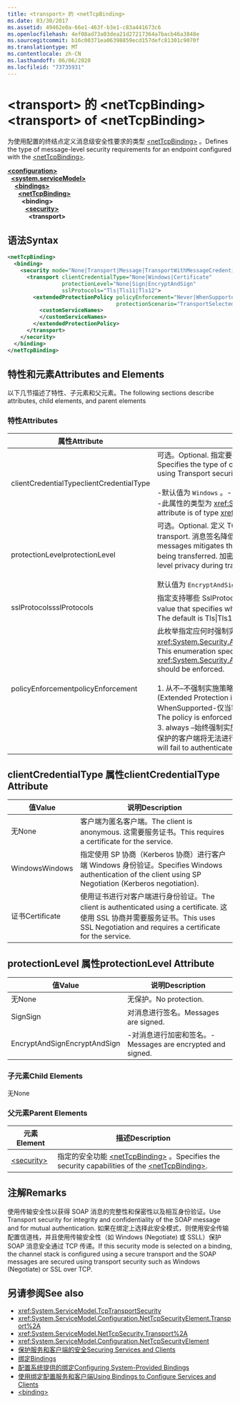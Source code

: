 ```yaml
---
title: <transport> 的 <netTcpBinding>
ms.date: 03/30/2017
ms.assetid: 49462e0a-66e1-463f-b3e1-c83a441673c6
ms.openlocfilehash: 4ef08ad73a03dea21d27217364a7bacb46a3848e
ms.sourcegitcommit: b16c00371ea06398859ecd157defc81301c9070f
ms.translationtype: MT
ms.contentlocale: zh-CN
ms.lasthandoff: 06/06/2020
ms.locfileid: "73735931"
---
```

# <a name="transport-of-nettcpbinding"></a><span data-ttu-id="b2d1e-102">\<transport> 的 \<netTcpBinding></span><span class="sxs-lookup"><span data-stu-id="b2d1e-102">\<transport> of \<netTcpBinding></span></span>
<span data-ttu-id="b2d1e-103">为使用配置的终结点定义消息级安全性要求的类型 [\<netTcpBinding>](nettcpbinding.md) 。</span><span class="sxs-lookup"><span data-stu-id="b2d1e-103">Defines the type of message-level security requirements for an endpoint configured with the [\<netTcpBinding>](nettcpbinding.md).</span></span>  
  
[**\<configuration>**](../configuration-element.md)\
&nbsp;&nbsp;[**\<system.serviceModel>**](system-servicemodel.md)\
&nbsp;&nbsp;&nbsp;&nbsp;[**\<bindings>**](bindings.md)\
&nbsp;&nbsp;&nbsp;&nbsp;&nbsp;&nbsp;[**\<netTcpBinding>**](nettcpbinding.md)\
&nbsp;&nbsp;&nbsp;&nbsp;&nbsp;&nbsp;&nbsp;&nbsp;**\<binding>**\
&nbsp;&nbsp;&nbsp;&nbsp;&nbsp;&nbsp;&nbsp;&nbsp;&nbsp;&nbsp;[**\<security>**](security-of-nettcpbinding.md)\
&nbsp;&nbsp;&nbsp;&nbsp;&nbsp;&nbsp;&nbsp;&nbsp;&nbsp;&nbsp;&nbsp;&nbsp;**\<transport>**  
  
## <a name="syntax"></a><span data-ttu-id="b2d1e-104">语法</span><span class="sxs-lookup"><span data-stu-id="b2d1e-104">Syntax</span></span>  
  
```xml  
<netTcpBinding>
  <binding>
    <security mode="None|Transport|Message|TransportWithMessageCredential">
      <transport clientCredentialType="None|Windows|Certificate"
                 protectionLevel="None|Sign|EncryptAndSign"
                 sslProtocols="Tls|Tls11|Tls12">
        <extendedProtectionPolicy policyEnforcement="Never|WhenSupported|Always"
                                  protectionScenario="TransportSelected|TrustedProxy">
          <customServiceNames>
          </customServiceNames>
        </extendedProtectionPolicy>
      </transport>
    </security>
  </binding>
</netTcpBinding>
```  
  
## <a name="attributes-and-elements"></a><span data-ttu-id="b2d1e-105">特性和元素</span><span class="sxs-lookup"><span data-stu-id="b2d1e-105">Attributes and Elements</span></span>  
 <span data-ttu-id="b2d1e-106">以下几节描述了特性、子元素和父元素。</span><span class="sxs-lookup"><span data-stu-id="b2d1e-106">The following sections describe attributes, child elements, and parent elements</span></span>  
  
### <a name="attributes"></a><span data-ttu-id="b2d1e-107">特性</span><span class="sxs-lookup"><span data-stu-id="b2d1e-107">Attributes</span></span>  
  
|<span data-ttu-id="b2d1e-108">属性</span><span class="sxs-lookup"><span data-stu-id="b2d1e-108">Attribute</span></span>|<span data-ttu-id="b2d1e-109">说明</span><span class="sxs-lookup"><span data-stu-id="b2d1e-109">Description</span></span>|  
|---------------|-----------------|  
|<span data-ttu-id="b2d1e-110">clientCredentialType</span><span class="sxs-lookup"><span data-stu-id="b2d1e-110">clientCredentialType</span></span>|<span data-ttu-id="b2d1e-111">可选。</span><span class="sxs-lookup"><span data-stu-id="b2d1e-111">Optional.</span></span> <span data-ttu-id="b2d1e-112">指定要在使用传输安全性执行客户端身份验证时使用的凭据类型。</span><span class="sxs-lookup"><span data-stu-id="b2d1e-112">Specifies the type of credential to be used when performing client authentication using Transport security.</span></span><br /><br /> <span data-ttu-id="b2d1e-113">-默认值为 `Windows` 。</span><span class="sxs-lookup"><span data-stu-id="b2d1e-113">-   The default value is `Windows`.</span></span><br /><span data-ttu-id="b2d1e-114">-此属性的类型为 <xref:System.ServiceModel.TcpClientCredentialType> 。</span><span class="sxs-lookup"><span data-stu-id="b2d1e-114">-   This attribute is of type <xref:System.ServiceModel.TcpClientCredentialType>.</span></span>|  
|<span data-ttu-id="b2d1e-115">protectionLevel</span><span class="sxs-lookup"><span data-stu-id="b2d1e-115">protectionLevel</span></span>|<span data-ttu-id="b2d1e-116">可选。</span><span class="sxs-lookup"><span data-stu-id="b2d1e-116">Optional.</span></span> <span data-ttu-id="b2d1e-117">定义 TCP 传输级别的安全性。</span><span class="sxs-lookup"><span data-stu-id="b2d1e-117">Defines security at the level of the TCP transport.</span></span> <span data-ttu-id="b2d1e-118">消息签名降低了在消息传输过程中第三方对消息进行篡改的风险。</span><span class="sxs-lookup"><span data-stu-id="b2d1e-118">Signing messages mitigates the risk of a third party tampering with the message while it is being transferred.</span></span> <span data-ttu-id="b2d1e-119">加密为传输过程提供了数据级保密功能。</span><span class="sxs-lookup"><span data-stu-id="b2d1e-119">Encryption provides data-level privacy during transport.</span></span><br /><br /> <span data-ttu-id="b2d1e-120">默认值为 `EncryptAndSign`。</span><span class="sxs-lookup"><span data-stu-id="b2d1e-120">The default value is `EncryptAndSign`.</span></span>|  
|<span data-ttu-id="b2d1e-121">sslProtocols</span><span class="sxs-lookup"><span data-stu-id="b2d1e-121">sslProtocols</span></span>|<span data-ttu-id="b2d1e-122">指定支持哪些 SslProtocols 的 SslProtocols 枚举标志值。</span><span class="sxs-lookup"><span data-stu-id="b2d1e-122">A SslProtocols enum flag value that specifies which SslProtocols are supported.</span></span> <span data-ttu-id="b2d1e-123">默认值为 Tls&#124;Tls11&#124;Tls12。</span><span class="sxs-lookup"><span data-stu-id="b2d1e-123">The default is Tls&#124;Tls11&#124;Tls12.</span></span>|  
|<span data-ttu-id="b2d1e-124">policyEnforcement</span><span class="sxs-lookup"><span data-stu-id="b2d1e-124">policyEnforcement</span></span>|<span data-ttu-id="b2d1e-125">此枚举指定应何时强制实施 <xref:System.Security.Authentication.ExtendedProtection.ExtendedProtectionPolicy>。</span><span class="sxs-lookup"><span data-stu-id="b2d1e-125">This enumeration specifies when the <xref:System.Security.Authentication.ExtendedProtection.ExtendedProtectionPolicy> should be enforced.</span></span><br /><br /> <span data-ttu-id="b2d1e-126">1. 从不–不强制实施策略（禁用扩展保护）。</span><span class="sxs-lookup"><span data-stu-id="b2d1e-126">1.  Never – The policy is never enforced (Extended Protection is disabled).</span></span><br /><span data-ttu-id="b2d1e-127">WhenSupported-仅当客户端支持扩展保护时才强制实施策略。</span><span class="sxs-lookup"><span data-stu-id="b2d1e-127">2.  WhenSupported – The policy is enforced only if the client supports Extended Protection.</span></span><br /><span data-ttu-id="b2d1e-128">3. always –始终强制实施策略。</span><span class="sxs-lookup"><span data-stu-id="b2d1e-128">3.  Always – The policy is always enforced.</span></span> <span data-ttu-id="b2d1e-129">不支持扩展保护的客户端将无法进行身份验证。</span><span class="sxs-lookup"><span data-stu-id="b2d1e-129">Clients which don’t support Extended Protection will fail to authenticate.</span></span>|  
  
## <a name="clientcredentialtype-attribute"></a><span data-ttu-id="b2d1e-130">clientCredentialType 属性</span><span class="sxs-lookup"><span data-stu-id="b2d1e-130">clientCredentialType Attribute</span></span>  
  
|<span data-ttu-id="b2d1e-131">值</span><span class="sxs-lookup"><span data-stu-id="b2d1e-131">Value</span></span>|<span data-ttu-id="b2d1e-132">说明</span><span class="sxs-lookup"><span data-stu-id="b2d1e-132">Description</span></span>|  
|-----------|-----------------|  
|<span data-ttu-id="b2d1e-133">无</span><span class="sxs-lookup"><span data-stu-id="b2d1e-133">None</span></span>|<span data-ttu-id="b2d1e-134">客户端为匿名客户端。</span><span class="sxs-lookup"><span data-stu-id="b2d1e-134">The client is anonymous.</span></span> <span data-ttu-id="b2d1e-135">这需要服务证书。</span><span class="sxs-lookup"><span data-stu-id="b2d1e-135">This requires a certificate for the service.</span></span>|  
|<span data-ttu-id="b2d1e-136">Windows</span><span class="sxs-lookup"><span data-stu-id="b2d1e-136">Windows</span></span>|<span data-ttu-id="b2d1e-137">指定使用 SP 协商（Kerberos 协商）进行客户端 Windows 身份验证。</span><span class="sxs-lookup"><span data-stu-id="b2d1e-137">Specifies Windows authentication of the client using SP Negotiation (Kerberos negotiation).</span></span>|  
|<span data-ttu-id="b2d1e-138">证书</span><span class="sxs-lookup"><span data-stu-id="b2d1e-138">Certificate</span></span>|<span data-ttu-id="b2d1e-139">使用证书进行对客户端进行身份验证。</span><span class="sxs-lookup"><span data-stu-id="b2d1e-139">The client is authenticated using a certificate.</span></span> <span data-ttu-id="b2d1e-140">这使用 SSL 协商并需要服务证书。</span><span class="sxs-lookup"><span data-stu-id="b2d1e-140">This uses SSL Negotiation and requires a certificate for the service.</span></span>|  
  
## <a name="protectionlevel-attribute"></a><span data-ttu-id="b2d1e-141">protectionLevel 属性</span><span class="sxs-lookup"><span data-stu-id="b2d1e-141">protectionLevel Attribute</span></span>  
  
|<span data-ttu-id="b2d1e-142">值</span><span class="sxs-lookup"><span data-stu-id="b2d1e-142">Value</span></span>|<span data-ttu-id="b2d1e-143">说明</span><span class="sxs-lookup"><span data-stu-id="b2d1e-143">Description</span></span>|  
|-----------|-----------------|  
|<span data-ttu-id="b2d1e-144">无</span><span class="sxs-lookup"><span data-stu-id="b2d1e-144">None</span></span>|<span data-ttu-id="b2d1e-145">无保护。</span><span class="sxs-lookup"><span data-stu-id="b2d1e-145">No protection.</span></span>|  
|<span data-ttu-id="b2d1e-146">Sign</span><span class="sxs-lookup"><span data-stu-id="b2d1e-146">Sign</span></span>|<span data-ttu-id="b2d1e-147">对消息进行签名。</span><span class="sxs-lookup"><span data-stu-id="b2d1e-147">Messages are signed.</span></span>|  
|<span data-ttu-id="b2d1e-148">EncryptAndSign</span><span class="sxs-lookup"><span data-stu-id="b2d1e-148">EncryptAndSign</span></span>|<span data-ttu-id="b2d1e-149">-对消息进行加密和签名。</span><span class="sxs-lookup"><span data-stu-id="b2d1e-149">-   Messages are encrypted and signed.</span></span>|  
  
### <a name="child-elements"></a><span data-ttu-id="b2d1e-150">子元素</span><span class="sxs-lookup"><span data-stu-id="b2d1e-150">Child Elements</span></span>  
 <span data-ttu-id="b2d1e-151">无</span><span class="sxs-lookup"><span data-stu-id="b2d1e-151">None</span></span>  
  
### <a name="parent-elements"></a><span data-ttu-id="b2d1e-152">父元素</span><span class="sxs-lookup"><span data-stu-id="b2d1e-152">Parent Elements</span></span>  
  
|<span data-ttu-id="b2d1e-153">元素</span><span class="sxs-lookup"><span data-stu-id="b2d1e-153">Element</span></span>|<span data-ttu-id="b2d1e-154">描述</span><span class="sxs-lookup"><span data-stu-id="b2d1e-154">Description</span></span>|  
|-------------|-----------------|  
|[\<security>](security-of-nettcpbinding.md)|<span data-ttu-id="b2d1e-155">指定的安全功能 [\<netTcpBinding>](nettcpbinding.md) 。</span><span class="sxs-lookup"><span data-stu-id="b2d1e-155">Specifies the security capabilities of the [\<netTcpBinding>](nettcpbinding.md).</span></span>|  
  
## <a name="remarks"></a><span data-ttu-id="b2d1e-156">注解</span><span class="sxs-lookup"><span data-stu-id="b2d1e-156">Remarks</span></span>  
 <span data-ttu-id="b2d1e-157">使用传输安全性以获得 SOAP 消息的完整性和保密性以及相互身份验证。</span><span class="sxs-lookup"><span data-stu-id="b2d1e-157">Use Transport security for integrity and confidentiality of the SOAP message and for mutual authentication.</span></span> <span data-ttu-id="b2d1e-158">如果在绑定上选择此安全模式，则使用安全传输配置信道栈，并且使用传输安全性（如 Windows (Negotiate) 或 SSLL）保护 SOAP 消息安全通过 TCP 传递。</span><span class="sxs-lookup"><span data-stu-id="b2d1e-158">If this security mode is selected on a binding, the channel stack is configured using a secure transport and the SOAP messages are secured using transport security such as Windows (Negotiate) or SSL over TCP.</span></span>  
  
## <a name="see-also"></a><span data-ttu-id="b2d1e-159">另请参阅</span><span class="sxs-lookup"><span data-stu-id="b2d1e-159">See also</span></span>

- <xref:System.ServiceModel.TcpTransportSecurity>
- <xref:System.ServiceModel.Configuration.NetTcpSecurityElement.Transport%2A>
- <xref:System.ServiceModel.NetTcpSecurity.Transport%2A>
- <xref:System.ServiceModel.Configuration.NetTcpSecurityElement>
- [<span data-ttu-id="b2d1e-160">保护服务和客户端的安全</span><span class="sxs-lookup"><span data-stu-id="b2d1e-160">Securing Services and Clients</span></span>](../../../wcf/feature-details/securing-services-and-clients.md)
- [<span data-ttu-id="b2d1e-161">绑定</span><span class="sxs-lookup"><span data-stu-id="b2d1e-161">Bindings</span></span>](../../../wcf/bindings.md)
- [<span data-ttu-id="b2d1e-162">配置系统提供的绑定</span><span class="sxs-lookup"><span data-stu-id="b2d1e-162">Configuring System-Provided Bindings</span></span>](../../../wcf/feature-details/configuring-system-provided-bindings.md)
- [<span data-ttu-id="b2d1e-163">使用绑定配置服务和客户端</span><span class="sxs-lookup"><span data-stu-id="b2d1e-163">Using Bindings to Configure Services and Clients</span></span>](../../../wcf/using-bindings-to-configure-services-and-clients.md)
- [\<binding>](bindings.md)
